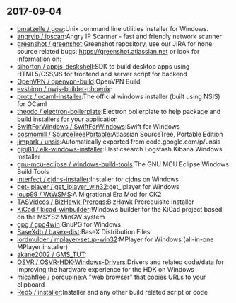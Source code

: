 ## 2017-09-04

* [bmatzelle / gow](https://github.com/bmatzelle/gow):Unix command line utilities installer for Windows.
* [angryip / ipscan](https://github.com/angryip/ipscan):Angry IP Scanner - fast and friendly network scanner
* [greenshot / greenshot](https://github.com/greenshot/greenshot):Greenshot repository, use our JIRA for none source related bugs: https://greenshot.atlassian.net or look for information on:
* [sihorton / appjs-deskshell](https://github.com/sihorton/appjs-deskshell):SDK to build desktop apps using HTML5/CSS/JS for frontend and server script for backend
* [OpenVPN / openvpn-build](https://github.com/OpenVPN/openvpn-build):OpenVPN Build
* [evshiron / nwjs-builder-phoenix](https://github.com/evshiron/nwjs-builder-phoenix):
* [protz / ocaml-installer](https://github.com/protz/ocaml-installer):The official windows installer (built using NSIS) for OCaml
* [theodo / electron-boilerplate](https://github.com/theodo/electron-boilerplate):Electron boilerplate to help package and build installers for your application
* [SwiftForWindows / SwiftForWindows](https://github.com/SwiftForWindows/SwiftForWindows):Swift for Windows
* [cosmomill / SourceTreePortable](https://github.com/cosmomill/SourceTreePortable):Atlassian SourceTree, Portable Edition
* [jimpark / unsis](https://github.com/jimpark/unsis):Automatically exported from code.google.com/p/unsis
* [gigi81 / elk-windows-installer](https://github.com/gigi81/elk-windows-installer):Elasticsearch Logstash Kibana Windows Installer
* [gnu-mcu-eclipse / windows-build-tools](https://github.com/gnu-mcu-eclipse/windows-build-tools):The GNU MCU Eclipse Windows Build Tools
* [interfect / cjdns-installer](https://github.com/interfect/cjdns-installer):Installer for cjdns on Windows
* [get-iplayer / get_iplayer_win32](https://github.com/get-iplayer/get_iplayer_win32):get_iplayer for Windows
* [loup99 / WtWSMS](https://github.com/loup99/WtWSMS):A Migrational Era Mod for CK2
* [TASVideos / BizHawk-Prereqs](https://github.com/TASVideos/BizHawk-Prereqs):BizHawk Prerequisite Installer
* [KiCad / kicad-winbuilder](https://github.com/KiCad/kicad-winbuilder):Windows builder for the KiCad project based on the MSYS2 MinGW system
* [gpg / gpg4win](https://github.com/gpg/gpg4win):GnuPG for Windows
* [BaseXdb / basex-dist](https://github.com/BaseXdb/basex-dist):BaseX Distribution Files
* [lordmulder / mplayer-setup-win32](https://github.com/lordmulder/mplayer-setup-win32):MPlayer for Windows (all-in-one MPlayer installer)
* [akane2002 / GMS_TUT](https://github.com/akane2002/GMS_TUT):
* [OSVR / OSVR-HDK-Windows-Drivers](https://github.com/OSVR/OSVR-HDK-Windows-Drivers):Drivers and related code/data for improving the hardware experience for the HDK on Windows
* [micahflee / porcupine](https://github.com/micahflee/porcupine):A "web browser" that copies URLs to your clipboard
* [Red5 / installer](https://github.com/Red5/installer):Installer and any other build related script or code
